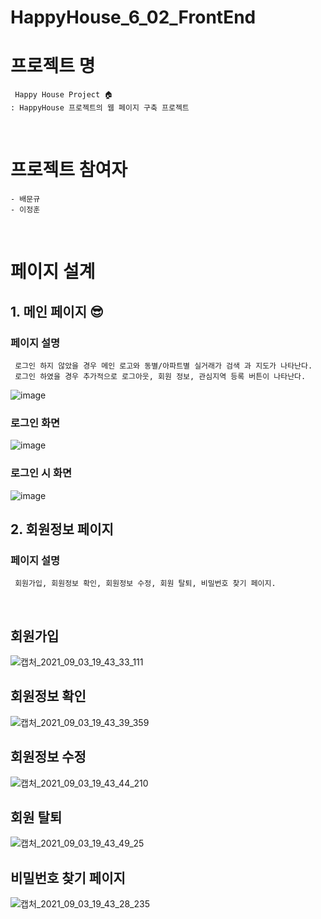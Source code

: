 # HappyHouse_6_02_FrontEnd

# 프로젝트 명
     Happy House Project 🏠
    : HappyHouse 프로젝트의 웹 페이지 구축 프로젝트 

<br>

# 프로젝트 참여자
    - 배문규
    - 이정훈

<br>

# 페이지 설계
## 1. 메인 페이지 😎
### 페이지 설명
     로그인 하지 않았을 경우 메인 로고와 동별/아파트별 실거래가 검색 과 지도가 나타난다.
     로그인 하였을 경우 추가적으로 로그아웃, 회원 정보, 관심지역 등록 버튼이 나타난다.
![image](https://user-images.githubusercontent.com/67899393/131991186-d1ce444a-111f-42e1-a6e3-fa471dad932f.png)

### 로그인 화면
![image](https://user-images.githubusercontent.com/67899393/131991322-50cebe68-3371-4895-bd7f-aab8ed19d664.png)

### 로그인 시 화면
![image](https://user-images.githubusercontent.com/67899393/131991413-de48ea82-960f-40e9-af15-c8077dbeaf55.png)

## 2. 회원정보 페이지
### 페이지 설명
     회원가입, 회원정보 확인, 회원정보 수정, 회원 탈퇴, 비밀번호 찾기 페이지.
<br>

## 회원가입
![캡처_2021_09_03_19_43_33_111](https://user-images.githubusercontent.com/67899393/131993364-4da6062a-76d2-4b6c-8b7c-8c2ec0000ba9.png)

## 회원정보 확인
![캡처_2021_09_03_19_43_39_359](https://user-images.githubusercontent.com/67899393/131993412-e0f43a75-ea60-4ad6-bb41-dc82a581d78b.png)

## 회원정보 수정
![캡처_2021_09_03_19_43_44_210](https://user-images.githubusercontent.com/67899393/131993443-e8689e7d-2326-4bd4-bc99-70fd09910849.png)

## 회원 탈퇴
![캡처_2021_09_03_19_43_49_25](https://user-images.githubusercontent.com/67899393/131993471-29d97009-a483-40f7-b03a-d31d2a3d6698.png)

## 비밀번호 찾기 페이지
![캡처_2021_09_03_19_43_28_235](https://user-images.githubusercontent.com/67899393/131993311-295c9682-5295-4df0-bfe3-17e1b5549ff5.png)
